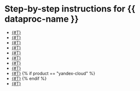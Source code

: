# Step-by-step instructions for {{ dataproc-name }}

* [{#T}](cluster-list.md)
* [{#T}](cluster-create.md)
* [{#T}](connect.md)
* [{#T}](cluster-update.md)
* [{#T}](subclusters.md)
* [{#T}](subcluster-update.md)
* [{#T}](connect-interfaces.md)
* [{#T}](jobs.md)
* [{#T}](cluster-delete.md)
{% if product == "yandex-cloud" %}
* [{#T}](logging.md)
{% endif %}
* [{#T}](monitoring.md)
